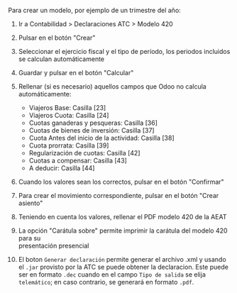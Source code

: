 Para crear un modelo, por ejemplo de un trimestre del año:

1.  Ir a Contabilidad \> Declaraciones ATC \> Modelo 420

2.  Pulsar en el botón "Crear"

3.  Seleccionar el ejercicio fiscal y el tipo de período, los periodos
    incluidos se calculan automáticamente

4.  Guardar y pulsar en el botón "Calcular"

5.  Rellenar (si es necesario) aquellos campos que Odoo no calcula
    automáticamente:
    - Viajeros Base: Casilla \[23\]
    - Viajeros Cuota: Casilla \[24\]
    - Cuotas ganaderas y pesqueras: Casilla \[36\]
    - Cuotas de bienes de inversión: Casilla \[37\]
    - Cuota Antes del inicio de la actividad: Casilla \[38\]
    - Cuota prorrata: Casilla \[39\]
    - Regularización de cuotas: Casilla \[42\]
    - Cuotas a compensar: Casilla \[43\]
    - A deducir: Casilla \[44\]

6.  Cuando los valores sean los correctos, pulsar en el botón
    "Confirmar"

7.  Para crear el movimiento correspondiente, pulsar en el botón "Crear
    asiento"

8.  Teniendo en cuenta los valores, rellenar el PDF modelo 420 de la
    AEAT

9.  La opción "Carátula sobre" permite imprimir la carátula del modelo 420 para su  
    presentación presencial

10. El boton `Generar declaración` permite generar el archivo .xml y usando el `.jar` provisto por la ATC se puede obtener la declaracion. Este puede ser en formato `.dec` cuando en el campo `Tipo de salida` se elija `telemático`; en caso contrario, se generará en formato `.pdf`.
